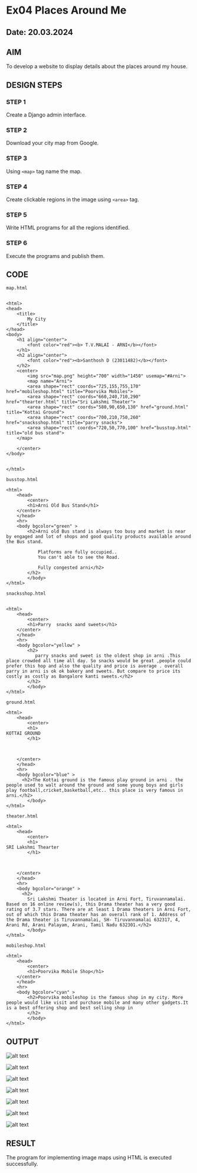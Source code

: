 # Ex04 Places Around Me
## Date: 20.03.2024

## AIM
To develop a website to display details about the places around my house.

## DESIGN STEPS

### STEP 1
Create a Django admin interface.

### STEP 2
Download your city map from Google.

### STEP 3
Using ```<map>``` tag name the map.

### STEP 4
Create clickable regions in the image using ```<area>``` tag.

### STEP 5
Write HTML programs for all the regions identified.

### STEP 6
Execute the programs and publish them.

## CODE
```
map.html 


<html>
<head>
    <title>
        My City
    </title>
</head>
<body>
    <h1 align="center">
        <font color="red"><b> T.V.MALAI - ARNI</b></font>
    </h1>
    <h2 align="center">
        <font color="red"><b>Santhosh D (23011482)</b></font>
    </h2>
    <center>
        <img src="map.png" height="700" width="1450" usemap="#Arni">
        <map name="Arni">
        <area shape="rect" coords="725,155,755,170" href="mobileshop.html" title="Poorvika Mobiles">
        <area shape="rect" coords="660,240,710,290" href="thearter.html" title="Sri Lakshmi Theater">
        <area shape="rect" coords="580,90,650,130" href="ground.html" title="Kottai Ground">
        <area shape="rect" coords="700,210,750,260" href="snacksshop.html" title="parry snacks">
        <area shape="rect" coords="720,50,770,100" href="busstop.html" title="old bus stand">
    </map>

    </center>
</body>


</html>

busstop.html

<html>
    <head>
        <center>
        <h1>Arni Old Bus Stand</h1>
    </center>
    </head>
    <hr>
    <body bgcolor="green" >
        <h2>Arni old Bus stand is always too busy and market is near by engaged and lot of shops and good quality products available around the Bus stand.

            Platforms are fully occupied..
            You can't able to see the Road.
            
            Fully congested arni</h2>
        </h2>
        </body>
</html>

snacksshop.html


<html>
    <head>
        <center>
        <h1>Parry  snacks aand sweets</h1>
    </center>
    </head>
    <hr>
    <body bgcolor="yellow" >
        <h2>
           parry snacks and sweet is the oldest shop in arni .This place crowded all time all day. So snacks would be great ,people could prefer this hop and also the quality and price is average . overall parry in arni is ok ok bakery and sweets. But compare to price its costly as costly as Bangalore kanti sweets.</h2>
        </h2>
        </body>
</html>

ground.html

<html>
    <head>
        <center>
        <h1>
KOTTAI GROUND
        </h1>
    
    
    
    </center>
    </head>
    <hr>
    <body bgcolor="blue" >
      <h2>The Kottai ground is the famous play ground in arni . the people used to walt around the ground and some young boys and girls play football,cricket,basketball,etc.. this place is very famous in arni.</h2>
        </body>
</html>

theater.html

<html>
    <head>
        <center>
        <h1>
SRI Lakshmi Thearter
        </h1>
    
    
    
    </center>
    </head>
    <hr>
    <body bgcolor="orange" >
      <h2>
        Sri Lakshmi Theater is located in Arni Fort, Tiruvannamalai. Based on 16 online review(s), this Drama theater has a very good rating of 3.7 stars. There are at least 1 Drama theaters in Arni Fort, out of which this Drama theater has an overall rank of 1. Address of the Drama theater is Tiruvannamalai, SH- Tiruvannamalai 632317, 4, Arani Rd, Arani Palayam, Arani, Tamil Nadu 632301.</h2>
        </body>
</html>

mobileshop.html

<html>
    <head>
        <center>
        <h1>Poorvika Mobile Shop</h1>
    </center>
    </head>
    <hr>
    <body bgcolor="cyan" >
        <h2>Poorvika mobileshop is the famous shop in my city. More people would like visit and purchase mobile and many other gadgets.It is a best offering shop and best selling shop in  
        </h2>
        </body>
</html>
```

## OUTPUT
![alt text](<santhosh/ludusapp/static/Screenshot 2024-03-28 225730.png>)

![alt text](<santhosh/ludusapp/static/Screenshot 2024-03-28 225742.png>)

![alt text](<santhosh/ludusapp/static/Screenshot 2024-03-28 225757.png>)

![alt text](<santhosh/ludusapp/static/Screenshot 2024-03-28 225808.png>)

![alt text](<santhosh/ludusapp/static/Screenshot 2024-03-28 225818.png>)

![alt text](<santhosh/ludusapp/static/Screenshot 2024-03-28 225808.png>)

![alt text](<santhosh/ludusapp/static/Screenshot 2024-03-28 225829.png>)

## RESULT
The program for implementing image maps using HTML is executed successfully.
